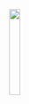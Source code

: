 <img align='left' src='https://media.discordapp.net/attachments/860961953831845958/946957955318825000/star.gif' width='20%'>  

